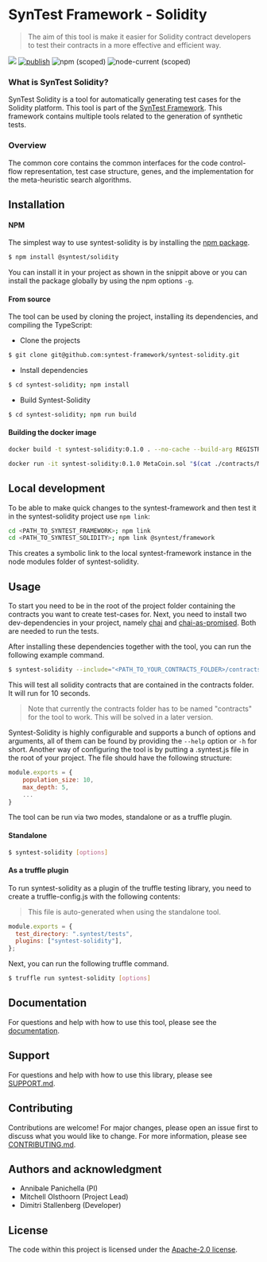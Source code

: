 # SynTest Framework - Solidity

> The aim of this tool is make it easier for Solidity contract developers to test their contracts in a more effective and efficient way.

[![](https://github.com/syntest-framework/syntest-solidity/actions/workflows/node.js.yml/badge.svg)](https://github.com/syntest-framework/syntest-solidity/actions/workflows/node.js.yml)
[![publish](https://github.com/syntest-framework/syntest-solidity/actions/workflows/publish.yml/badge.svg)](https://github.com/syntest-framework/syntest-solidity/actions/workflows/publish.yml)
![npm (scoped)](https://img.shields.io/npm/v/@syntest/solidity?style=flat)
![node-current (scoped)](https://img.shields.io/node/v/@syntest/solidity)

### What is SynTest Solidity?

SynTest Solidity is a tool for automatically generating test cases for the Solidity platform. This tool is part of the [SynTest Framework](https://www.syntest.org). This framework contains multiple tools related to the generation of synthetic tests.

### Overview

The common core contains the common interfaces for the code control-flow representation, test case structure, genes, and the implementation for the meta-heuristic search algorithms.

## Installation

#### NPM

The simplest way to use syntest-solidity is by installing the [npm package](https://www.npmjs.com/package/syntest/solidity).

```bash
$ npm install @syntest/solidity
```

You can install it in your project as shown in the snippit above or you can install the package globally by using the npm options `-g`.

#### From source

The tool can be used by cloning the project, installing its dependencies, and compiling the TypeScript:

- Clone the projects

```bash
$ git clone git@github.com:syntest-framework/syntest-solidity.git
```

- Install dependencies

```bash
$ cd syntest-solidity; npm install
```

- Build Syntest-Solidity

```bash
$ cd syntest-solidity; npm run build
```

#### Building the docker image

```bash
docker build -t syntest-solidity:0.1.0 . --no-cache --build-arg REGISTRY_TOKEN={your_access_token}
```

```bash
docker run -it syntest-solidity:0.1.0 MetaCoin.sol "$(cat ./contracts/MetaCoin.sol)"
```

## Local development

To be able to make quick changes to the syntest-framework and then test it in the syntest-solidity project use `npm link`:

```bash
cd <PATH_TO_SYNTEST_FRAMEWORK>; npm link
cd <PATH_TO_SYNTEST_SOLIDITY>; npm link @syntest/framework
```

This creates a symbolic link to the local syntest-framework instance in the node modules folder of syntest-solidity.

## Usage

To start you need to be in the root of the project folder containing the contracts you want to create test-cases for. Next, you need to install two dev-dependencies in your project, namely [chai](https://www.npmjs.com/package/chai) and [chai-as-promised](https://www.npmjs.com/package/chai-as-promised). Both are needed to run the tests.

After installing these dependencies together with the tool, you can run the following example command.

```bash
$ syntest-solidity --include="<PATH_TO_YOUR_CONTRACTS_FOLDER>/contracts/**/*.sol" --search-time=10 --total_time=10
```

This will test all solidity contracts that are contained in the contracts folder. It will run for 10 seconds.

> Note that currently the contracts folder has to be named "contracts" for the tool to work. This will be solved in a later version.

Syntest-Solidity is highly configurable and supports a bunch of options and arguments, all of them can be found by providing the `--help` option or `-h` for short. Another way of configuring the tool is by putting a .syntest.js file in the root of your project. The file should have the following structure:

```js
module.exports = {
    population_size: 10,
    max_depth: 5,
    ...
}
```

The tool can be run via two modes, standalone or as a truffle plugin.

#### Standalone

```bash
$ syntest-solidity [options]
```

#### As a truffle plugin

To run syntest-solidity as a plugin of the truffle testing library, you need to create a truffle-config.js with the following contents:

> This file is auto-generated when using the standalone tool.

```js
module.exports = {
  test_directory: ".syntest/tests",
  plugins: ["syntest-solidity"],
};
```

Next, you can run the following truffle command.

```bash
$ truffle run syntest-solidity [options]
```

## Documentation

For questions and help with how to use this tool, please see the [documentation](https://www.syntest.org).

## Support

For questions and help with how to use this library, please see [SUPPORT.md](SUPPORT.md).

## Contributing

Contributions are welcome! For major changes, please open an issue first to discuss what you would like to change. For more information, please see [CONTRIBUTING.md](CONTRIBUTING.md).

## Authors and acknowledgment

- Annibale Panichella (PI)
- Mitchell Olsthoorn (Project Lead)
- Dimitri Stallenberg (Developer)

## License

The code within this project is licensed under the [Apache-2.0 license](LICENSE).
